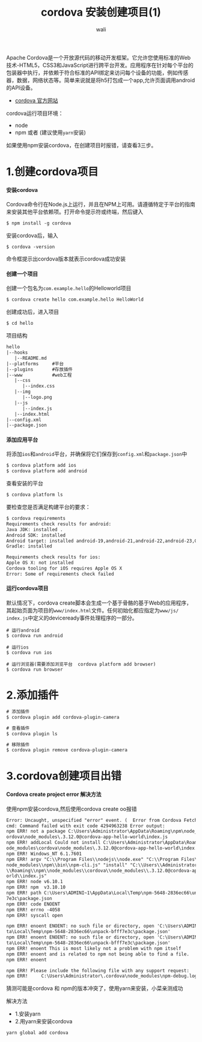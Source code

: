 ﻿---
layout: post
title: cordova 安装创建项目(1) #标题
tagline: cordova 安装创建项目
category: mobile      #分类
author: wali    #作者
tag: cordova     #标签
ghurl:        #github url
ghurl_zip:   #github zip下载
comments: true

post_nav: ["1.创建cordova项目", "2.添加插件", "3.cordova创建项目出错"]
group_tag: cordova 教程
---

Apache Cordova是一个开放源代码的移动开发框架。它允许您使用标准的Web技术-HTML5，CSS3和JavaScript进行跨平台开发。应用程序在针对每个平台的包装器中执行，并依赖于符合标准的API绑定来访问每个设备的功能，例如传感器，数据，网络状态等。简单来说就是将h5打包成一个app,允许页面调用android的API设备。

- [cordova 官方网站](https://cordova.apache.org/ "https://cordova.apache.org")

cordova运行项目环境：
- node
- npm 或者 (建议使用`yarn`安装)

如果使用npm安装cordova，在创建项目时报错，请查看3三步。

# 1.创建cordova项目

#### 安装cordova

Cordova命令行在Node.js上运行，并且在NPM上可用。请遵循特定于平台的指南来安装其他平台依赖项。打开命令提示符或终端，然后键入

```txt
$ npm install -g cordova
```

安装cordova后，输入

```
$ cordova -version
```
命令框提示出cordova版本就表示cordova成功安装

#### 创建一个项目

创建一个包名为`com.example.hello`的Helloworld项目

```txt
$ cordova create hello com.example.hello HelloWorld
```

创建成功后，进入项目

```txt
$ cd hello 
```

项目结构

```txt
hello
|--hooks
   |--README.md
|--platforms     #平台
|--plugins       #存放插件
|--www           #web工程
   |--css
      |--index.css
   |--img
      |--logo.png
   |--js
      |--index.js
   |--index.html
|--config.xml
|--package.json
```

#### 添加应用平台

将添加`ios`和`android`平台，并确保将它们保存到`config.xml`和`package.json`中


```txt
$ cordova platform add ios
$ cordova platform add android
```

查看安装的平台

```txt
$ cordova platform ls
```

要检查您是否满足构建平台的要求：

```txt
$ cordova requirements
Requirements check results for android:
Java JDK: installed .
Android SDK: installed
Android target: installed android-19,android-21,android-22,android-23,Google Inc.:Google APIs:19,Google Inc.:Google APIs (x86 System Image):19,Google Inc.:Google APIs:23
Gradle: installed

Requirements check results for ios:
Apple OS X: not installed
Cordova tooling for iOS requires Apple OS X
Error: Some of requirements check failed
```

#### 运行cordova项目

默认情况下，cordova create脚本会生成一个基于骨骼的基于Web的应用程序，其起始页面为项目的`www/index.html`文件。任何初始化都应指定为`www/js/ index.js`中定义的deviceready事件处理程序的一部分。

```
# 运行android
$ cordova run android

# 运行ios
$ cordova run ios

# 运行浏览器(需要添加浏览平台  cordova platform add browser)
$ cordova run browser
```


# 2.添加插件

```txt
# 添加插件
$ cordova plugin add cordova-plugin-camera

# 查看插件
$ cordova plugin ls

# 移除插件
$ cordova plugin remove cordova-plugin-camera
```


# 3.cordova创建项目出错

#### Cordova create project error 解决方法

使用npm安装cordova,然后使用cordova create oo报错

```txt
Error: Uncaught, unspecified "error" event. (  Error from Cordova Fetch: Error:
cmd: Command failed with exit code 4294963238 Error output:
npm ERR! not a package C:\Users\Administrator\AppData\Roaming\npm\node_modules\c
ordova\node_modules\.3.12.0@cordova-app-hello-world\index.js
npm ERR! addLocal Could not install C:\Users\Administrator\AppData\Roaming\npm\n
ode_modules\cordova\node_modules\.3.12.0@cordova-app-hello-world\index.js
npm ERR! Windows_NT 6.1.7601
npm ERR! argv "C:\\Program Files\\nodejs\\node.exe" "C:\\Program Files\\nodejs\\
node_modules\\npm\\bin\\npm-cli.js" "install" "C:\\Users\\Administrator\\AppData
\\Roaming\\npm\\node_modules\\cordova\\node_modules\\.3.12.0@cordova-app-hello-w
orld\\index.js"
npm ERR! node v6.10.1
npm ERR! npm  v3.10.10
npm ERR! path C:\Users\ADMINI~1\AppData\Local\Temp\npm-5648-2836ec66\unpack-bfff
7e3c\package.json
npm ERR! code ENOENT
npm ERR! errno -4058
npm ERR! syscall open

npm ERR! enoent ENOENT: no such file or directory, open 'C:\Users\ADMINI~1\AppDa
ta\Local\Temp\npm-5648-2836ec66\unpack-bfff7e3c\package.json'
npm ERR! enoent ENOENT: no such file or directory, open 'C:\Users\ADMINI~1\AppDa
ta\Local\Temp\npm-5648-2836ec66\unpack-bfff7e3c\package.json'
npm ERR! enoent This is most likely not a problem with npm itself
npm ERR! enoent and is related to npm not being able to find a file.
npm ERR! enoent

npm ERR! Please include the following file with any support request:
npm ERR!     C:\Users\Administrator\.cordova\node_modules\npm-debug.log)
```

猜测可能是cordova 和 npm的版本冲突了，使用yarn来安装，小菜亲测成功

解决方法
- 1.安装yarn
- 2.用yarn来安装cordova

```
yarn global add cordova
```





